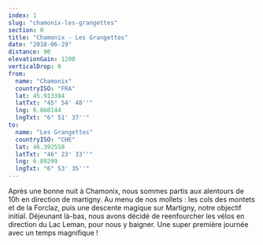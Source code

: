 ```yaml
---
index: 1
slug: "chamonix-les-grangettes"
section: 0
title: "Chamonix - Les Grangettes"
date: "2018-06-29"
distance: 90
elevationGain: 1200
verticalDrop: 0
from:
  name: "Chamonix"
  countryISO: "FRA"
  lat: 45.913384
  latTxt: "45° 54' 48''"
  lng: 6.860144
  lngTxt: "6° 51' 37''"
to:
  name: "Les Grangettes"
  countryISO: "CHE"
  lat: 46.392558
  latTxt: "46° 23' 33''"
  lng: 6.89299
  lngTxt: "6° 53' 35''"
---
```


Après une bonne nuit à Chamonix, nous sommes partis aux alentours de 10h en direction de martigny. Au menu de nos mollets : les cols des montets et de la Forclaz, puis une descente magique sur Martigny, notre objectif initial. Déjeunant là-bas, nous avons décidé de reenfourcher les vélos en direction du Lac Leman, pour nous y baigner. Une super première journée avec un temps magnifique !
